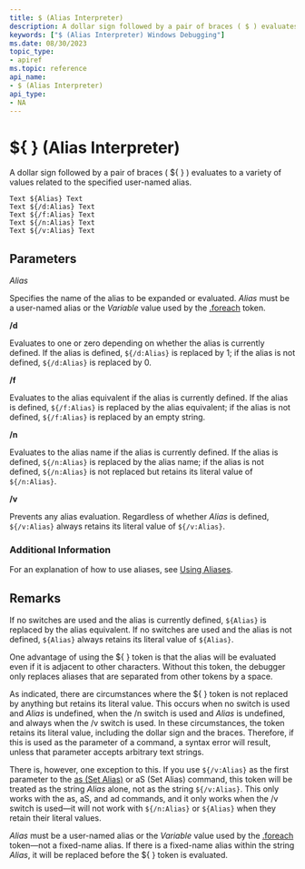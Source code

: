 ```yaml
---
title: $ (Alias Interpreter)
description: A dollar sign followed by a pair of braces ( $ ) evaluates to a variety of values related to the specified user-named alias.
keywords: ["$ (Alias Interpreter) Windows Debugging"]
ms.date: 08/30/2023
topic_type:
- apiref
ms.topic: reference
api_name:
- $ (Alias Interpreter)
api_type:
- NA
---
```


# ${ } (Alias Interpreter)

A dollar sign followed by a pair of braces ( ${ } ) evaluates to a variety of values related to the specified user-named alias.

```dbgcmd
Text ${Alias} Text 
Text ${/d:Alias} Text 
Text ${/f:Alias} Text 
Text ${/n:Alias} Text 
Text ${/v:Alias} Text 
```

## Parameters

*Alias*

Specifies the name of the alias to be expanded or evaluated. *Alias* must be a user-named alias or the *Variable* value used by the [.foreach](-foreach.md) token.

**/d**  

Evaluates to one or zero depending on whether the alias is currently defined. If the alias is defined, `${/d:Alias}` is replaced by 1; if the alias is not defined, `${/d:Alias}` is replaced by 0.

**/f**  

Evaluates to the alias equivalent if the alias is currently defined. If the alias is defined, `${/f:Alias}` is replaced by the alias equivalent; if the alias is not defined, `${/f:Alias}` is replaced by an empty string.

**/n**  

Evaluates to the alias name if the alias is currently defined. If the alias is defined, `${/n:Alias}` is replaced by the alias name; if the alias is not defined, `${/n:Alias}` is not replaced but retains its literal value of `${/n:Alias}`.

**/v**  

Prevents any alias evaluation. Regardless of whether *Alias* is defined, `${/v:Alias}` always retains its literal value of `${/v:Alias}`.

### Additional Information

For an explanation of how to use aliases, see [Using Aliases](using-aliases.md).

## Remarks

If no switches are used and the alias is currently defined, `${Alias}` is replaced by the alias equivalent. If no switches are used and the alias is not defined, `${Alias}` always retains its literal value of `${Alias}`.

One advantage of using the ${ } token is that the alias will be evaluated even if it is adjacent to other characters. Without this token, the debugger only replaces aliases that are separated from other tokens by a space.

As indicated, there are circumstances where the ${ } token is not replaced by anything but retains its literal value. This occurs when no switch is used and *Alias* is undefined, when the /n switch is used and *Alias* is undefined, and always when the /v switch is used. In these circumstances, the token retains its literal value, including the dollar sign and the braces. Therefore, if this is used as the parameter of a command, a syntax error will result, unless that parameter accepts arbitrary text strings.

There is, however, one exception to this. If you use `${/v:Alias}` as the first parameter to the [as (Set Alias)](as--as--set-alias-.md) or aS (Set Alias) command, this token will be treated as the string *Alias* alone, not as the string `${/v:Alias}`. This only works with the as, aS, and ad commands, and it only works when the /v switch is used—it will not work with `${/n:Alias}` or `${Alias}` when they retain their literal values.

*Alias* must be a user-named alias or the *Variable* value used by the [.foreach](-foreach.md) token—not a fixed-name alias. If there is a fixed-name alias within the string *Alias*, it will be replaced before the ${ } token is evaluated.
